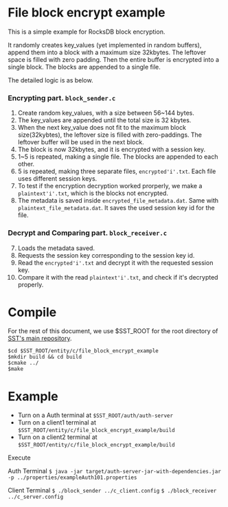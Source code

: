 # File block encrypt example

This is a simple example for RocksDB block encryption.

It randomly creates key_values (yet implemented in random buffers), append them into a block with a maximum size 32kbytes.
The leftover space is filled with zero padding.
Then the entire buffer is encrypted into a single block. The blocks are appended to a single file.

The detailed logic is as below.

### Encrypting part. `block_sender.c`

1. Create random key_values, with a size between 56~144 bytes.
2. The key_values are appended until the total size is 32 kbytes.
3. When the next key_value does not fit to the maximum block size(32kybtes), the leftover size is filled with zero-paddings. The leftover buffer will be used in the next block.
4. The block is now 32kbytes, and it is encrypted with a session key.
5. 1~5 is repeated, making a single file. The blocks are appended to each other.
6. 5 is repeated, making three separate files, `encrypted'i'.txt`. Each file uses different session keys.
7. To test if the encryption decryption worked prorperly, we make a `plaintext'i'.txt`, which is the blocks not encrypted.
8. The metadata is saved inside `encrypted_file_metadata.dat`. Same with `plaintext_file_metadata.dat`. It saves the used session key id for the file.

### Decrypt and Comparing part. `block_receiver.c`

7. Loads the metadata saved.
8. Requests the session key corresponding to the session key id.
9. Read the `encrypted'i'.txt` and decrypt it with the requested session key.
10. Compare it with the read `plaintext'i'.txt`, and check if it's decrypted properly.

# Compile

For the rest of this document, we use $SST_ROOT for the root directory of [SST's main repository](https://github.com/iotauth/iotauth/).

```
$cd $SST_ROOT/entity/c/file_block_encrypt_example
$mkdir build && cd build
$cmake ../
$make
```

# Example

- Turn on a Auth terminal at `$SST_ROOT/auth/auth-server`
- Turn on a client1 terminal at `$SST_ROOT/entity/c/file_block_encrypt_example/build`
- Turn on a client2 terminal at `$SST_ROOT/entity/c/file_block_encrypt_example/build`

Execute

Auth Terminal 
`$ java -jar target/auth-server-jar-with-dependencies.jar -p ../properties/exampleAuth101.properties`

Client Terminal
`$ ./block_sender ../c_client.config`
`$ ./block_receiver ../c_server.config`
